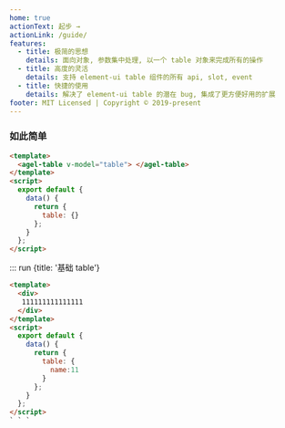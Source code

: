 ```yaml
---
home: true
actionText: 起步 →
actionLink: /guide/
features:
  - title: 极简的思想
    details: 面向对象, 参数集中处理, 以一个 table 对象来完成所有的操作
  - title: 高度的灵活
    details: 支持 element-ui table 组件的所有 api, slot, event
  - title: 快捷的使用
    details: 解决了 element-ui table 的潜在 bug, 集成了更方便好用的扩展
footer: MIT Licensed | Copyright © 2019-present
---
```


### 如此简单

```html
<template>
  <agel-table v-model="table"> </agel-table>
</template>
<script>
  export default {
    data() {
      return {
        table: {}
      };
    }
  };
</script>
```
<ClientOnly>
  <basics/>
</ClientOnly>

::: run {title: '基础 table'}
```html
<template>
  <div>
   111111111111111
  </div>
</template>
<script>
  export default {
    data() {
      return {
        table: {
          name:11
        }
      };
    }
  };
</script>
` ` `